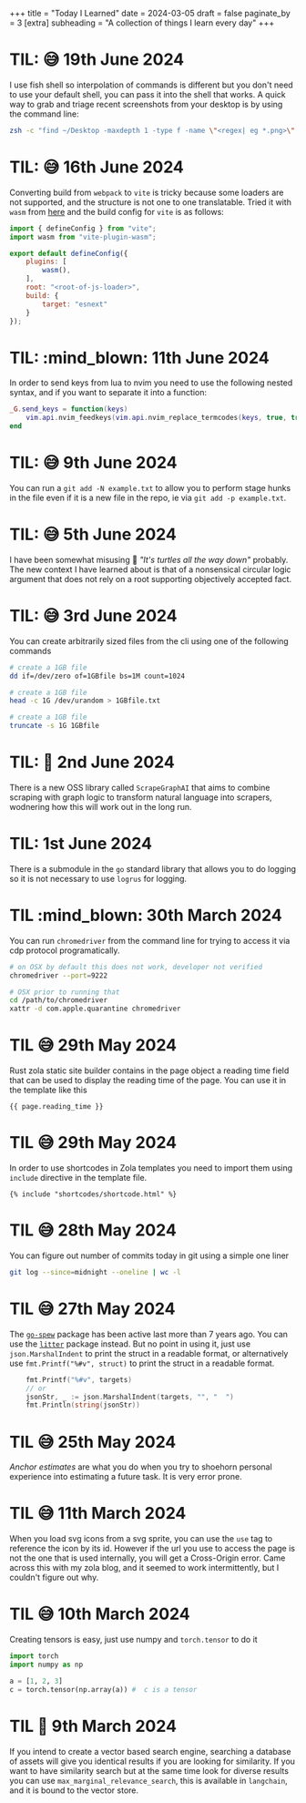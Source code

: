 +++
title = "Today I Learned"
date = 2024-03-05
draft = false
paginate_by = 3
[extra]
    subheading = "A collection of things I learn every day"
+++


# TIL: :sweat_smile: 19th June 2024
I use fish shell so interpolation of commands is different but you don't need to use your default shell, you can pass it into the shell that works.
A quick way to grab and triage recent screenshots from your desktop is by using the command line:
```sh
zsh -c "find ~/Desktop -maxdepth 1 -type f -name \"<regex| eg *.png>\" -mtime -<days-ago|eg 2> -exec mv {} ~/Pictures/Screenshots \;"
```

# TIL: :sweat_smile: 16th June 2024
Converting build from `webpack` to `vite` is tricky because some loaders are not supported, and the structure is not one to one translatable. Tried it with `wasm` from [here](https://rustwasm.github.io/wasm-bindgen/examples/hello-world.html) and the build config for `vite` is as follows:
```js
import { defineConfig } from "vite";
import wasm from "vite-plugin-wasm";

export default defineConfig({
    plugins: [
        wasm(),
    ],
    root: "<root-of-js-loader>",
    build: {
        target: "esnext"
    }
});
```

# TIL: :mind_blown: 11th June 2024
In order to send keys from lua to nvim you need to use the following nested syntax, and if you want to separate it into a function:
```lua
_G.send_keys = function(keys)
    vim.api.nvim_feedkeys(vim.api.nvim_replace_termcodes(keys, true, true, true), 'n', true)
end
```


# TIL: :sweat_smile: 9th June 2024

You can  run a `git add -N example.txt` to allow you to perform stage hunks in the file even if it is a new file in the repo, ie via `git add -p example.txt`. 

# TIL: :sweat_smile: 5th June 2024

I have been somewhat misusing :thinking: _"It's turtles all the way down"_ probably. The new context I have learned about is that of a nonsensical circular logic argument that does not rely on a root supporting objectively accepted fact. 

# TIL: :sweat_smile: 3rd June 2024

You can create arbitrarily sized files from the cli using one of the following commands
```sh
# create a 1GB file
dd if=/dev/zero of=1GBfile bs=1M count=1024

# create a 1GB file
head -c 1G /dev/urandom > 1GBfile.txt

# create a 1GB file
truncate -s 1G 1GBfile
```
# TIL: :thinking: 2nd June 2024

There is a new OSS library called `ScrapeGraphAI` that aims to combine scraping with graph logic to transform natural language into scrapers, wodnering how this will work out in the long run.

# TIL: 1st June 2024

There is a submodule in the `go` standard library that allows you to do logging so it is not necessary to use `logrus` for logging.

# TIL :mind_blown: 30th March 2024

You can run `chromedriver` from the command line for trying to access it via cdp protocol programatically.
```sh
# on OSX by default this does not work, developer not verified
chromedriver --port=9222

# OSX prior to running that
cd /path/to/chromedriver
xattr -d com.apple.quarantine chromedriver
```

# TIL :sweat_smile: 29th May 2024

Rust zola static site builder contains in the page object a reading time field that can be used to display the reading time of the page. You can use it in the template like this

```jinja
{{ page.reading_time }}
```

# TIL :sweat_smile: 29th May 2024

In order to use shortcodes in Zola templates you need to import them using `include` directive in the template file.

```jinja
{% include "shortcodes/shortcode.html" %}
``` 

# TIL 😅 28th May 2024

You can figure out number of commits today in git using a simple one liner
```bash
git log --since=midnight --oneline | wc -l
```

# TIL 😅 27th May 2024

The [`go-spew`](https://pkg.go.dev/github.com/davecgh/go-spew/spew) package has been active last more than 7 years ago. You can use the [`litter`](https://pkg.go.dev/github.com/sanity-io/litter) package instead. But no point in using it, just use `json.MarshalIndent` to print the struct in a readable format, or alternatively use `fmt.Printf("%#v", struct)` to print the struct in a readable format.

```go
    fmt.Printf("%#v", targets)
    // or
    jsonStr, _ := json.MarshalIndent(targets, "", "  ")
    fmt.Println(string(jsonStr))
```

# TIL 😅 25th May 2024

_Anchor estimates_ are what you do when you try to shoehorn personal experience into estimating a future task.
It is very error prone.

# TIL 😅 11th March 2024

When you load svg icons from a svg sprite, you can use the `use` tag to reference the icon by its id.
However if the url you use to access the page is not the one that is used internally, you will get a Cross-Origin error.
Came across this with my zola blog, and it seemed to work intermittently, but I couldn't figure out why.


# TIL 😅 10th March 2024

Creating tensors is easy, just use numpy and `torch.tensor` to do it
```python
import torch
import numpy as np

a = [1, 2, 3]
c = torch.tensor(np.array(a)) #  c is a tensor
```

# TIL 🤯 9th March 2024

If you intend to create a vector based search engine, searching a database of assets will give you identical results if you are looking for similarity. If you want to have similarity search but at the same time look for diverse results you can use `max_marginal_relevance_search`, this is available in `langchain`, and it is bound to the vector store. 

